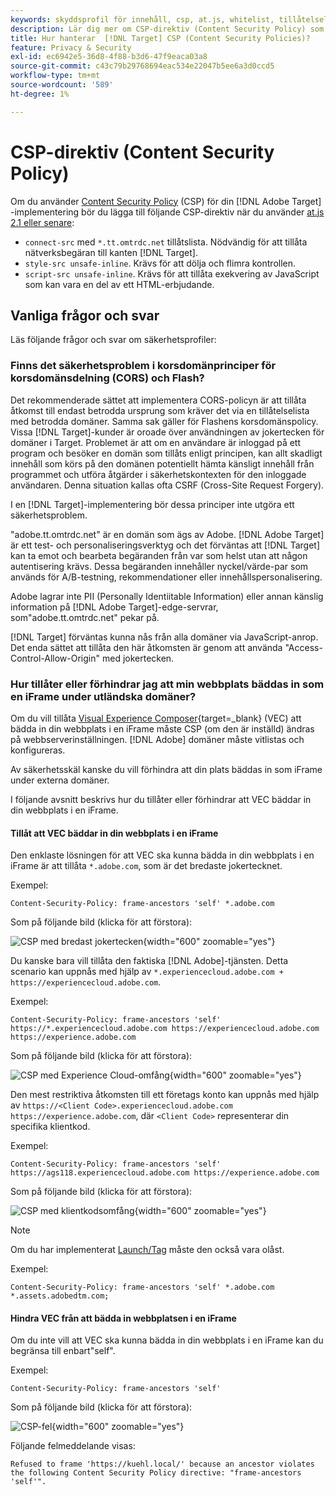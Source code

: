 ```yaml
---
keywords: skyddsprofil för innehåll, csp, at.js, whitelist, tillåtelselista, flimmer, pre-hide, prehidden, content security policy, iFrame, iframe
description: Lär dig mer om CSP-direktiv (Content Security Policy) som du bör lägga till när du använder  [!DNL Adobe Target].
title: Hur hanterar  [!DNL Target] CSP (Content Security Policies)?
feature: Privacy & Security
exl-id: ec6942e5-36d8-4f88-b3d6-47f9eaca03a8
source-git-commit: c43c79b29768694eac534e22047b5ee6a3d0ccd5
workflow-type: tm+mt
source-wordcount: '589'
ht-degree: 1%

---
```


# CSP-direktiv (Content Security Policy)

Om du använder [Content Security Policy](https://en.wikipedia.org/wiki/Content_Security_Policy) (CSP) för din [!DNL Adobe Target] -implementering bör du lägga till följande CSP-direktiv när du använder [ at.js 2.1 eller senare](../../implement/client-side/atjs/target-atjs-versions.md):

* `connect-src` med `*.tt.omtrdc.net` tillåtslista. Nödvändig för att tillåta nätverksbegäran till kanten [!DNL Target].
* `style-src unsafe-inline`. Krävs för att dölja och flimra kontrollen.
* `script-src unsafe-inline`. Krävs för att tillåta exekvering av JavaScript som kan vara en del av ett HTML-erbjudande.

## Vanliga frågor och svar

Läs följande frågor och svar om säkerhetsprofiler:

### Finns det säkerhetsproblem i korsdomänprinciper för korsdomänsdelning (CORS) och Flash?

Det rekommenderade sättet att implementera CORS-policyn är att tillåta åtkomst till endast betrodda ursprung som kräver det via en tillåtelselista med betrodda domäner. Samma sak gäller för Flashens korsdomänspolicy. Vissa [!DNL Target]-kunder är oroade över användningen av jokertecken för domäner i Target. Problemet är att om en användare är inloggad på ett program och besöker en domän som tillåts enligt principen, kan allt skadligt innehåll som körs på den domänen potentiellt hämta känsligt innehåll från programmet och utföra åtgärder i säkerhetskontexten för den inloggade användaren. Denna situation kallas ofta CSRF (Cross-Site Request Forgery).

I en [!DNL Target]-implementering bör dessa principer inte utgöra ett säkerhetsproblem.

&quot;adobe.tt.omtrdc.net&quot; är en domän som ägs av Adobe. [!DNL Adobe Target] är ett test- och personaliseringsverktyg och det förväntas att [!DNL Target] kan ta emot och bearbeta begäranden från var som helst utan att någon autentisering krävs. Dessa begäranden innehåller nyckel/värde-par som används för A/B-testning, rekommendationer eller innehållspersonalisering.

Adobe lagrar inte PII (Personally Identiitable Information) eller annan känslig information på [!DNL Adobe Target]-edge-servrar, som&quot;adobe.tt.omtrdc.net&quot; pekar på.

[!DNL Target] förväntas kunna nås från alla domäner via JavaScript-anrop. Det enda sättet att tillåta den här åtkomsten är genom att använda &quot;Access-Control-Allow-Origin&quot; med jokertecken.

### Hur tillåter eller förhindrar jag att min webbplats bäddas in som en iFrame under utländska domäner?

Om du vill tillåta [Visual Experience Composer](https://experienceleague.adobe.com/docs/target/using/experiences/vec/visual-experience-composer.html?lang=sv-SE){target=_blank} (VEC) att bädda in din webbplats i en iFrame måste CSP (om den är inställd) ändras på webbserverinställningen. [!DNL Adobe] domäner måste vitlistas och konfigureras.

Av säkerhetsskäl kanske du vill förhindra att din plats bäddas in som iFrame under externa domäner.

I följande avsnitt beskrivs hur du tillåter eller förhindrar att VEC bäddar in din webbplats i en iFrame.

#### Tillåt att VEC bäddar in din webbplats i en iFrame

Den enklaste lösningen för att VEC ska kunna bädda in din webbplats i en iFrame är att tillåta `*.adobe.com`, som är det bredaste jokertecknet.

Exempel:

`Content-Security-Policy: frame-ancestors 'self' *.adobe.com`

Som på följande bild (klicka för att förstora):


![CSP med bredast jokertecken](/help/dev/before-implement/privacy/assets/csp-adobe.png){width="600" zoomable="yes"}

Du kanske bara vill tillåta den faktiska [!DNL Adobe]-tjänsten. Detta scenario kan uppnås med hjälp av `*.experiencecloud.adobe.com + https://experiencecloud.adobe.com`.

Exempel:

`Content-Security-Policy: frame-ancestors 'self' https://*.experiencecloud.adobe.com https://experiencecloud.adobe.com https://experience.adobe.com`

Som på följande bild (klicka för att förstora):

![CSP med Experience Cloud-omfång](/help/dev/before-implement/privacy/assets/csp-experiencecloud.png){width="600" zoomable="yes"}

Den mest restriktiva åtkomsten till ett företags konto kan uppnås med hjälp av `https://<Client Code>.experiencecloud.adobe.com https://experience.adobe.com`, där `<Client Code>` representerar din specifika klientkod.

Exempel:

`Content-Security-Policy: frame-ancestors 'self'  https://ags118.experiencecloud.adobe.com https://experience.adobe.com`

Som på följande bild (klicka för att förstora):

![CSP med klientkodsomfång](/help/dev/before-implement/privacy/assets/csp-clientcode.png){width="600" zoomable="yes"}

>[!NOTE]
>
>Om du har implementerat [Launch/Tag](/help/dev/implement/client-side/atjs/how-to-deployatjs/implement-target-using-adobe-launch.md) måste den också vara olåst.
>
>Exempel:
>
> `Content-Security-Policy: frame-ancestors 'self' *.adobe.com *.assets.adobedtm.com;`

#### Hindra VEC från att bädda in webbplatsen i en iFrame

Om du inte vill att VEC ska kunna bädda in din webbplats i en iFrame kan du begränsa till enbart&quot;self&quot;.

Exempel:

`Content-Security-Policy: frame-ancestors 'self'`

Som på följande bild (klicka för att förstora):

![CSP-fel](/help/dev/before-implement/privacy/assets/csp-error.png){width="600" zoomable="yes"}

Följande felmeddelande visas:

`Refused to frame 'https://kuehl.local/' because an ancestor violates the following Content Security Policy directive: "frame-ancestors 'self'".`

